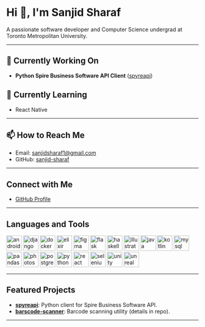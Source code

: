 # Hi 👋, I'm Sanjid Sharaf

A passionate software developer and Computer Science undergrad at Toronto Metropolitan University.

---

## 🔭 Currently Working On
- **Python Spire Business Software API Client** ([spyreapi](https://github.com/sanjid-sharaf/spyreapi))

## 🌱 Currently Learning
- React Native

---

## 📫 How to Reach Me
- Email: sanjidsharaf1@gmail.com
- GitHub: [sanjid-sharaf](https://github.com/sanjid-sharaf)

---

## Connect with Me
- [GitHub Profile](https://github.com/sanjid-sharaf)

---

## Languages and Tools

<div>
  <img src="https://cdn.jsdelivr.net/gh/devicons/devicon/icons/android/android-original.svg" width="40" alt="android"/>
  <img src="https://cdn.jsdelivr.net/gh/devicons/devicon/icons/django/django-plain.svg" width="40" alt="django"/>
  <img src="https://cdn.jsdelivr.net/gh/devicons/devicon/icons/docker/docker-original.svg" width="40" alt="docker"/>
  <img src="https://cdn.jsdelivr.net/gh/devicons/devicon/icons/elixir/elixir-original.svg" width="40" alt="elixir"/>
  <img src="https://cdn.jsdelivr.net/gh/devicons/devicon/icons/figma/figma-original.svg" width="40" alt="figma"/>
  <img src="https://cdn.jsdelivr.net/gh/devicons/devicon/icons/flask/flask-original.svg" width="40" alt="flask"/>
  <img src="https://cdn.jsdelivr.net/gh/devicons/devicon/icons/haskell/haskell-original.svg" width="40" alt="haskell"/>
  <img src="https://cdn.jsdelivr.net/gh/devicons/devicon/icons/illustrator/illustrator-plain.svg" width="40" alt="illustrator"/>
  <img src="https://cdn.jsdelivr.net/gh/devicons/devicon/icons/java/java-original.svg" width="40" alt="java"/>
  <img src="https://cdn.jsdelivr.net/gh/devicons/devicon/icons/kotlin/kotlin-original.svg" width="40" alt="kotlin"/>
  <img src="https://cdn.jsdelivr.net/gh/devicons/devicon/icons/mysql/mysql-original.svg" width="40" alt="mysql"/>
  <img src="https://cdn.jsdelivr.net/gh/devicons/devicon/icons/pandas/pandas-original.svg" width="40" alt="pandas"/>
  <img src="https://cdn.jsdelivr.net/gh/devicons/devicon/icons/photoshop/photoshop-plain.svg" width="40" alt="photoshop"/>
  <img src="https://cdn.jsdelivr.net/gh/devicons/devicon/icons/postgresql/postgresql-original.svg" width="40" alt="postgresql"/>
  <img src="https://cdn.jsdelivr.net/gh/devicons/devicon/icons/python/python-original.svg" width="40" alt="python"/>
  <img src="https://cdn.jsdelivr.net/gh/devicons/devicon/icons/react/react-original.svg" width="40" alt="react"/>
  <img src="https://cdn.jsdelivr.net/gh/devicons/devicon/icons/selenium/selenium-original.svg" width="40" alt="selenium"/>
  <img src="https://cdn.jsdelivr.net/gh/devicons/devicon/icons/unity/unity-original.svg" width="40" alt="unity"/>
  <img src="https://cdn.jsdelivr.net/gh/devicons/devicon/icons/unrealengine/unrealengine-original.svg" width="40" alt="unreal"/>
</div>

---

## Featured Projects

- [**spyreapi**](https://github.com/sanjid-sharaf/spyreapi): Python client for Spire Business Software API.
- [**barscode-scanner**](https://github.com/sanjid-sharaf/barscode-scanner): Barcode scanning utility (details in repo).

---
